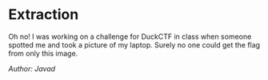 # Extraction

Oh no! I was working on a challenge for DuckCTF in class when someone spotted me and took a picture of my laptop. Surely no one could get the flag from only this image.

*Author: Javad*